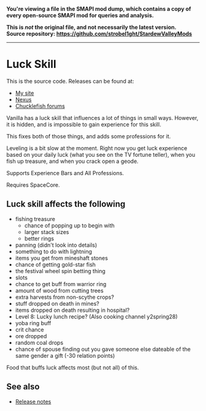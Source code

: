 **You're viewing a file in the SMAPI mod dump, which contains a copy of every open-source SMAPI mod
for queries and analysis.**

**This is _not_ the original file, and not necessarily the latest version.**  
**Source repository: https://github.com/strobel1ght/StardewValleyMods**

----

# Luck Skill
This is the source code. Releases can be found at:
* [My site](http://spacechase0.com/mods/stardew-valley/luck-skill/)
* [Nexus](http://www.nexusmods.com/stardewvalley/mods/521/)
* [Chucklefish forums](http://community.playstarbound.com/resources/luck-skill.4053/)

Vanilla has a luck skill that influences a lot of things in small ways. However, it is hidden, and
is impossible to gain experience for this skill.

This fixes both of those things, and adds some professions for it.

Leveling is a bit slow at the moment. Right now you get luck experience based on your daily luck
(what you see on the TV fortune teller), when you fish up treasure, and when you crack open a geode.

Supports Experience Bars and All Professions.

Requires SpaceCore.

## Luck skill affects the following
* fishing treasure
  * chance of popping up to begin with
  * larger stack sizes
  * better rings
* panning (didn't look into details)
* something to do with lightning
* items you get from mineshaft stones
* chance of getting gold-star fish
* the festival wheel spin betting thing
* slots
* chance to get buff from warrior ring
* amount of wood from cutting trees
* extra harvests from non-scythe crops?
* stuff dropped on death in mines?
* items dropped on death resulting in hospital?
* Level 8: Lucky lunch recipe? (Also cooking channel y2spring28)
* yoba ring buff
* crit chance
* ore dropped
* random coal drops
* chance of spouse finding out you gave someone else dateable of the same gender a gift (-30 relation points)

Food that buffs luck affects most (but not all) of this.

## See also
* [Release notes](release-notes.md)

